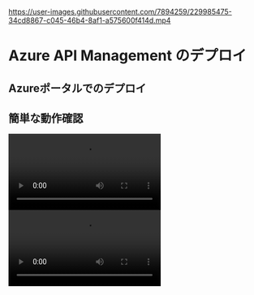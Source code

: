 

https://user-images.githubusercontent.com/7894259/229985475-34cd8867-c045-46b4-8af1-a575600f414d.mp4

# Azure API Management のデプロイ

## Azureポータルでのデプロイ


## 簡単な動作確認

<div><video controles src="./images/echoapi.mp4"></video></div>
<div><video controles src="https://github.com/akubicharm/azure-apim-workshop/blob/main/images/echoapi.mp4?raw=true"></video></div>
